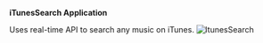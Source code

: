 **iTunesSearch Application**

Uses real-time API to search any music on iTunes.
![ItunesSearch](/Users/taliayahav/IdeaProjects/yahav-itunessearch/screenshots/iTunesSearch.png)